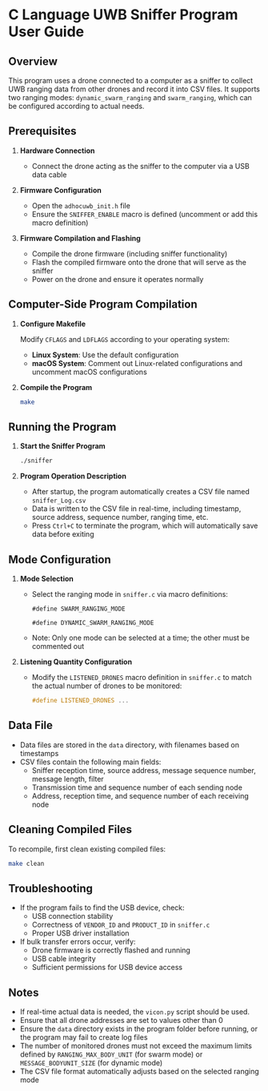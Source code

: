 # C Language UWB Sniffer Program User Guide

## Overview
This program uses a drone connected to a computer as a sniffer to collect UWB ranging data from other drones and record it into CSV files. It supports two ranging modes: `dynamic_swarm_ranging` and `swarm_ranging`, which can be configured according to actual needs.

## Prerequisites

1. **Hardware Connection**
   - Connect the drone acting as the sniffer to the computer via a USB data cable

2. **Firmware Configuration**
   - Open the `adhocuwb_init.h` file
   - Ensure the `SNIFFER_ENABLE` macro is defined (uncomment or add this macro definition)

3. **Firmware Compilation and Flashing**
   - Compile the drone firmware (including sniffer functionality)
   - Flash the compiled firmware onto the drone that will serve as the sniffer
   - Power on the drone and ensure it operates normally

## Computer-Side Program Compilation

1. **Configure Makefile**
   
   Modify `CFLAGS` and `LDFLAGS` according to your operating system:
     - **Linux System**: Use the default configuration
     - **macOS System**: Comment out Linux-related configurations and uncomment macOS configurations

2. **Compile the Program**
   ```bash
   make
   ```

## Running the Program

1. **Start the Sniffer Program**
   ```bash
   ./sniffer
   ```

2. **Program Operation Description**
   - After startup, the program automatically creates a CSV file named `sniffer_Log.csv`
   - Data is written to the CSV file in real-time, including timestamp, source address, sequence number, ranging time, etc.
   - Press `Ctrl+C` to terminate the program, which will automatically save data before exiting

## Mode Configuration

1. **Mode Selection**
   - Select the ranging mode in `sniffer.c` via macro definitions:
     
     `#define SWARM_RANGING_MODE`
     
     `#define DYNAMIC_SWARM_RANGING_MODE`
   - Note: Only one mode can be selected at a time; the other must be commented out

2. **Listening Quantity Configuration**
   - Modify the `LISTENED_DRONES` macro definition in `sniffer.c` to match the actual number of drones to be monitored:
     ```c
     #define LISTENED_DRONES ...
     ```

## Data File
- Data files are stored in the `data` directory, with filenames based on timestamps
- CSV files contain the following main fields:
  - Sniffer reception time, source address, message sequence number, message length, filter
  - Transmission time and sequence number of each sending node
  - Address, reception time, and sequence number of each receiving node

## Cleaning Compiled Files
To recompile, first clean existing compiled files:
```bash
make clean
```

## Troubleshooting
- If the program fails to find the USB device, check:
  - USB connection stability
  - Correctness of `VENDOR_ID` and `PRODUCT_ID` in `sniffer.c`
  - Proper USB driver installation
- If bulk transfer errors occur, verify:
  - Drone firmware is correctly flashed and running
  - USB cable integrity
  - Sufficient permissions for USB device access

## Notes
- If real-time actual data is needed, the `vicon.py` script should be used.
- Ensure that all drone addresses are set to values other than 0
- Ensure the `data` directory exists in the program folder before running, or the program may fail to create log files
- The number of monitored drones must not exceed the maximum limits defined by `RANGING_MAX_BODY_UNIT` (for swarm mode) or `MESSAGE_BODYUNIT_SIZE` (for dynamic mode)
- The CSV file format automatically adjusts based on the selected ranging mode